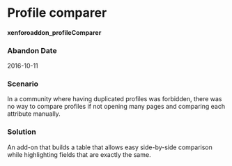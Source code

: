 # Profile comparer
#### xenforoaddon_profileComparer

### Abandon Date

2016-10-11

### Scenario

In a community where having duplicated profiles was forbidden, there was no way to compare profiles if not opening many pages and comparing each attribute manually.

### Solution

An add-on that builds a table that allows easy side-by-side comparison while highlighting fields that are exactly the same.
